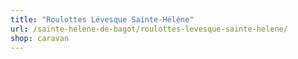 ```yaml
---
title: "Roulottes Lévesque Sainte-Hélène"
url: /sainte-helene-de-bagot/roulottes-levesque-sainte-helene/
shop: caravan
---
```

